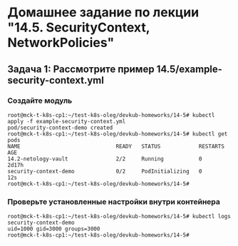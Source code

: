#	Домашнее задание по лекции "14.5. SecurityContext, NetworkPolicies"


## Задача 1: Рассмотрите пример 14.5/example-security-context.yml

###	Создайте модуль

    root@mck-t-k8s-cp1:~/test-k8s-oleg/devkub-homeworks/14-5# kubectl apply -f example-security-context.yml
    pod/security-context-demo created
    root@mck-t-k8s-cp1:~/test-k8s-oleg/devkub-homeworks/14-5# kubectl get pods
    NAME                              READY   STATUS            RESTARTS   AGE
    14.2-netology-vault               2/2     Running           0          2d17h
    security-context-demo             0/2     PodInitializing   0          12s
    root@mck-t-k8s-cp1:~/test-k8s-oleg/devkub-homeworks/14-5#

###	Проверьте установленные настройки внутри контейнера

    root@mck-t-k8s-cp1:~/test-k8s-oleg/devkub-homeworks/14-5# kubectl logs security-context-demo
    uid=1000 gid=3000 groups=3000
    root@mck-t-k8s-cp1:~/test-k8s-oleg/devkub-homeworks/14-5#
